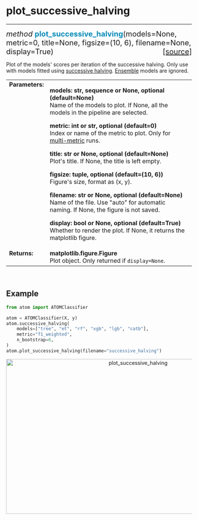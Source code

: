 # plot_successive_halving
-------------------------

<div style="font-size:20px">
<em>method</em> <strong style="color:#008AB8">plot_successive_halving</strong>(models=None,
metric=0, title=None, figsize=(10, 6), filename=None, display=True)
<span style="float:right">
<a href="https://github.com/tvdboom/ATOM/blob/master/atom/plots.py#L743">[source]</a>
</span>
</div>

Plot of the models' scores per iteration of the successive
halving. Only use with models fitted using [successive halving](../../../user_guide/training/#successive-halving).
[Ensemble](../../../user_guide/models/#ensembles) models are
ignored.

<table style="font-size:16px">
<tr>
<td width="20%" class="td_title" style="vertical-align:top"><strong>Parameters:</strong></td>
<td width="80%" class="td_params">
<p>
<strong>models: str, sequence or None, optional (default=None)</strong><br>
Name of the models to plot. If None, all the models in the pipeline are selected.
</p>
<p>
<strong>metric: int or str, optional (default=0)</strong><br>
Index or name of the metric to plot. Only for <a href="../../../user_guide/training/#metric">multi-metric</a> runs.
</p>
<p>
<strong>title: str or None, optional (default=None)</strong><br>
Plot's title. If None, the title is left empty.
</p>
<p>
<strong>figsize: tuple, optional (default=(10, 6))</strong><br>
Figure's size, format as (x, y).
</p>
<p>
<strong>filename: str or None, optional (default=None)</strong><br>
Name of the file. Use "auto" for automatic naming.
If None, the figure is not saved.
</p>
<p>
<strong>display: bool or None, optional (default=True)</strong><br>
Whether to render the plot. If None, it returns the matplotlib figure.
</p>
</td>
</tr>
<tr>
<td width="20%" class="td_title" style="vertical-align:top"><strong>Returns:</strong></td>
<td width="80%" class="td_params">
<strong>matplotlib.figure.Figure</strong><br>
Plot object. Only returned if <code>display=None</code>.
</td>
</tr>
</table>
<br />



## Example

```python
from atom import ATOMClassifier

atom = ATOMClassifier(X, y)
atom.successive_halving(
    models=["tree", "et", "rf", "xgb", "lgb", "catb"],
    metric="f1_weighted",
    n_bootstrap=6,
)
atom.plot_successive_halving(filename="successive_halving")
```

<div align="center">
    <img src="../../../img/plots/plot_successive_halving.png" alt="plot_successive_halving" width="700" height="420"/>
</div>
